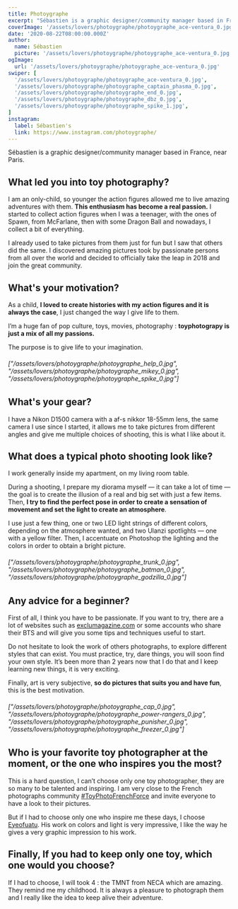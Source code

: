 ```yaml
---
title: Photoygraphe
excerpt: "Sébastien is a graphic designer/community manager based in France, near Paris."
coverImage: '/assets/lovers/photoygraphe/photoygraphe_ace-ventura_0.jpg'
date: '2020-08-22T08:00:00.000Z'
author:
  name: Sébastien
  picture: '/assets/lovers/photoygraphe/photoygraphe_ace-ventura_0.jpg'
ogImage:
  url: '/assets/lovers/photoygraphe/photoygraphe_ace-ventura_0.jpg'
swiper: [
  '/assets/lovers/photoygraphe/photoygraphe_ace-ventura_0.jpg',
  '/assets/lovers/photoygraphe/photoygraphe_captain_phasma_0.jpg',
  '/assets/lovers/photoygraphe/photoygraphe_end_0.jpg',
  '/assets/lovers/photoygraphe/photoygraphe_dbz_0.jpg',
  '/assets/lovers/photoygraphe/photoygraphe_spike_1.jpg',
]
instagram:
  label: Sébastien's
  link: https://www.instagram.com/photoygraphe/
---
```


Sébastien is a graphic designer/community manager based in France, near Paris.

## What led you into toy photography?

I am an only-child, so younger the action figures allowed me to live amazing adventures with them. **This enthusiasm has become a real passion.**
I started to collect action figures when I was a teenager, with the ones of Spawn, from McFarlane, then with some Dragon Ball and nowadays, I collect a bit of everything.

I already used to take pictures from them just for fun but I saw that others did the same.
I discovered amazing pictures took by passionate persons from all over the world and decided to officially take the leap in 2018 and join the great community.


## What's your motivation?

As a child, **I loved to create histories with my action figures and it is always the case**, I just changed the way I give life to them.

I’m a huge fan of pop culture, toys, movies, photography : **toyphotograpy is just a mix of all my passions.**

The purpose is to give life to your imagination.


###### ["/assets/lovers/photoygraphe/photoygraphe_help_0.jpg", "/assets/lovers/photoygraphe/photoygraphe_mikey_0.jpg", "/assets/lovers/photoygraphe/photoygraphe_spike_0.jpg"]


## What's your gear?

I have a Nikon D1500 camera with a af-s nikkor 18-55mm lens, the same camera I use since I started, it allows me to take pictures from different angles and give me multiple choices of shooting, this is what I like about it.


## What does a typical photo shooting look like?

I work generally inside my apartment, on my living room table.

During a shooting, I prepare my diorama myself — it can take a lot of time — the goal is to create the illusion of a real and big set with just a few items. Then, **I try to find the perfect pose in order to create a sensation of movement and set the light to create an atmosphere**.

I use just a few thing, one or two LED light strings of different colors, depending on the atmosphere wanted, and two Ulanzi spotlights — one with a yellow filter. Then, I accentuate on Photoshop the lighting and the colors in order to obtain a bright picture.

###### ["/assets/lovers/photoygraphe/photoygraphe_trunk_0.jpg", "/assets/lovers/photoygraphe/photoygraphe_batman_0.jpg", "/assets/lovers/photoygraphe/photoygraphe_godzilla_0.jpg"]


## Any advice for a beginner?

First of all, I think you have to be passionate. If you want to try, there are a lot of websites such as [exclumagazine.com](https://exclumagazine.com/) or some accounts who share their BTS and will give you some tips and techniques useful to start.

Do not hesitate to look the work of others photographs, to explore different styles that can exist. You must practice, try, dare things, you will soon find your own style. It’s been more than 2 years now that I do that and I keep learning new things, it is very exciting.

Finally, art is very subjective, **so do pictures that suits you and have fun**, this is the best motivation.

###### ["/assets/lovers/photoygraphe/photoygraphe_cap_0.jpg", "/assets/lovers/photoygraphe/photoygraphe_power-rangers_0.jpg", "/assets/lovers/photoygraphe/photoygraphe_punisher_0.jpg", "/assets/lovers/photoygraphe/photoygraphe_freezer_0.jpg"]


## Who is your favorite toy photographer at the moment, or the one who inspires you the most?

This is a hard question, I can’t choose only one toy photographer, they are so many to be talented and inspiring. 
I am very close to the French photographs community [#ToyPhotoFrenchForce](https://www.instagram.com/explore/tags/toyphotofrenchforce/) and invite everyone to have a look to their pictures.

But if I had to choose only one who inspire me these days, I choose [Eyeofuatu](https://www.instagram.com/eyeofuatu/). His work on colors and light is very impressive, I like the way he gives a very graphic impression to his work.


## Finally, If you had to keep only one toy, which one would you choose?

If I had to choose, I will took 4 : the TMNT from NECA which are amazing. They remind me my childhood. It is always a pleasure to photograph them and I really like the idea to keep alive their adventure.

